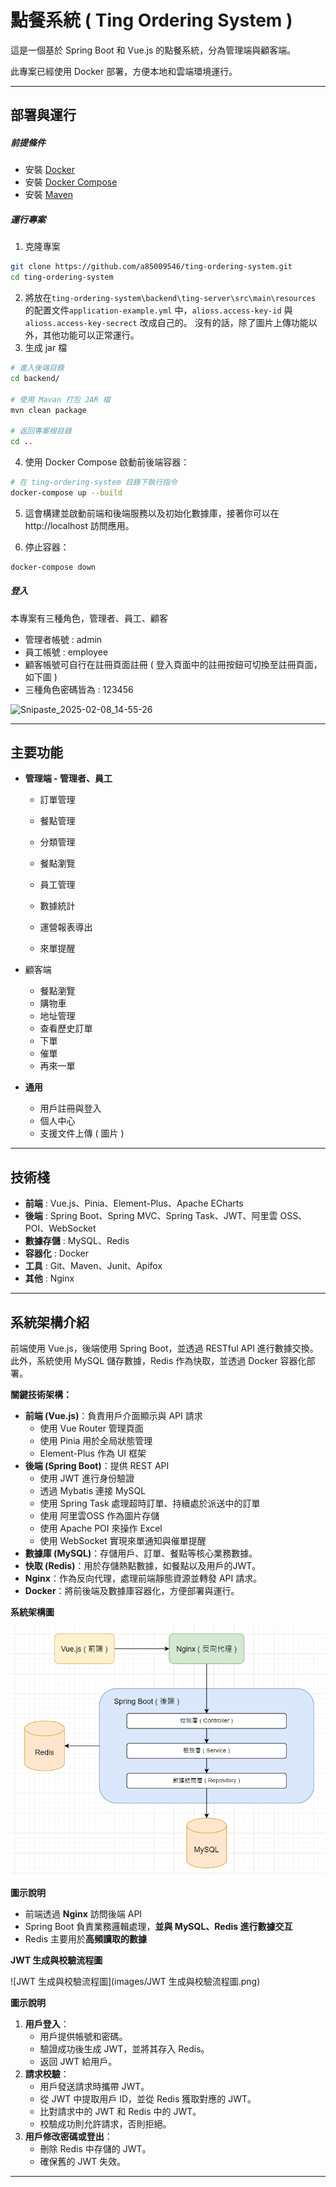 # 點餐系統 ( Ting Ordering System )

這是一個基於 Spring Boot 和 Vue.js 的點餐系統，分為管理端與顧客端。

此專案已經使用 Docker 部署，方便本地和雲端環境運行。

---

## 部署與運行

##### 前提條件

* 安裝 [Docker](https://www.docker.com/get-started) 
* 安裝 [Docker Compose](https://docs.docker.com/compose/install/)
* 安裝 [Maven](https://maven.apache.org/download.cgi)

##### **運行專案**

1. 克隆專案

```bash
git clone https://github.com/a85009546/ting-ordering-system.git
cd ting-ordering-system
```

2. 將放在`ting-ordering-system\backend\ting-server\src\main\resources` 的配置文件`application-example.yml` 中，`alioss.access-key-id` 與 `alioss.access-key-secrect` 改成自己的。
   沒有的話，除了圖片上傳功能以外，其他功能可以正常運行。
3. 生成 jar 檔

```bash
# 進入後端目錄
cd backend/

# 使用 Mavan 打包 JAR 檔
mvn clean package

# 返回專案根目錄
cd ..
```

4. 使用 Docker Compose 啟動前後端容器：

```bash
# 在 ting-ordering-system 目錄下執行指令
docker-compose up --build
```

5. 這會構建並啟動前端和後端服務以及初始化數據庫，接著你可以在 http://localhost 訪問應用。

6. 停止容器：

```bash
docker-compose down
```

##### **登入**

本專案有三種角色，管理者、員工、顧客

* 管理者帳號 : admin
* 員工帳號 : employee
* 顧客帳號可自行在註冊頁面註冊 ( 登入頁面中的註冊按鈕可切換至註冊頁面，如下圖 )
* 三種角色密碼皆為 : 123456 

![Snipaste_2025-02-08_14-55-26](C:\Users\MATTWEI\Desktop\Snipaste_2025-02-08_14-55-26.png) 

---

## 主要功能

- **管理端 - 管理者、員工**
  - 訂單管理
  - 餐點管理
  - 分類管理
  - 餐點瀏覽
  
  - 員工管理
  - 數據統計
  - 運營報表導出
  - 來單提醒
  
- 顧客端

  - 餐點瀏覽
  - 購物車
  - 地址管理
  - 查看歷史訂單
  - 下單
  - 催單 
  - 再來一單

- **通用**

  - 用戶註冊與登入
  - 個人中心
  - 支援文件上傳 ( 圖片 )

---

## 技術棧

- **前端** : Vue.js、Pinia、Element-Plus、Apache ECharts
- **後端** : Spring Boot、Spring MVC、Spring Task、JWT、阿里雲 OSS、POI、WebSocket
- **數據存儲** : MySQL、Redis
- **容器化** : Docker
- **工具** : Git、Maven、Junit、Apifox
- **其他** : Nginx



---

## 系統架構介紹

前端使用 Vue.js，後端使用 Spring Boot，並透過 RESTful API 進行數據交換。
此外，系統使用 MySQL 儲存數據，Redis 作為快取，並透過 Docker 容器化部署。

**關鍵技術架構：**

- **前端 (Vue.js)**：負責用戶介面顯示與 API 請求
  - 使用 Vue Router 管理頁面
  - 使用 Pinia 用於全局狀態管理
  - Element-Plus 作為 UI 框架
- **後端 (Spring Boot)**：提供 REST API
  - 使用 JWT 進行身份驗證
  - 透過 Mybatis 連接 MySQL
  - 使用 Spring Task 處理超時訂單、持續處於派送中的訂單
  - 使用 阿里雲OSS 作為圖片存儲
  - 使用 Apache POI 來操作 Excel
  - 使用 WebSocket 實現來單通知與催單提醒
- **數據庫 (MySQL)**：存儲用戶、訂單、餐點等核心業務數據。
- **快取 (Redis)**：用於存儲熱點數據，如餐點以及用戶的JWT。
- **Nginx**：作為反向代理，處理前端靜態資源並轉發 API 請求。
- **Docker**：將前後端及數據庫容器化，方便部署與運行。



**系統架構圖**

![系統架構圖](images/系統架構圖.png)

**圖示說明**

* 前端透過 **Nginx** 訪問後端 API
* Spring Boot 負責業務邏輯處理，**並與 MySQL、Redis 進行數據交互**
* Redis 主要用於**高頻讀取的數據**



**JWT 生成與校驗流程圖**

 ![JWT 生成與校驗流程圖](images/JWT 生成與校驗流程圖.png)

**圖示說明**

1. **用戶登入**：
   - 用戶提供帳號和密碼。
   - 驗證成功後生成 JWT，並將其存入 Redis。
   - 返回 JWT 給用戶。
2. **請求校驗**：
   - 用戶發送請求時攜帶 JWT。
   - 從 JWT 中提取用戶 ID，並從 Redis 獲取對應的 JWT。
   - 比對請求中的 JWT 和 Redis 中的 JWT。
   - 校驗成功則允許請求，否則拒絕。
3. **用戶修改密碼或登出**：
   - 刪除 Redis 中存儲的 JWT。
   - 確保舊的 JWT 失效。



---





































